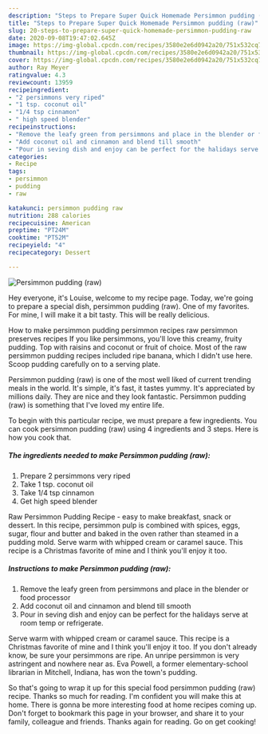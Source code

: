 ```yaml
---
description: "Steps to Prepare Super Quick Homemade Persimmon pudding (raw)"
title: "Steps to Prepare Super Quick Homemade Persimmon pudding (raw)"
slug: 20-steps-to-prepare-super-quick-homemade-persimmon-pudding-raw
date: 2020-09-08T19:47:02.645Z
image: https://img-global.cpcdn.com/recipes/3580e2e6d0942a20/751x532cq70/persimmon-pudding-raw-recipe-main-photo.jpg
thumbnail: https://img-global.cpcdn.com/recipes/3580e2e6d0942a20/751x532cq70/persimmon-pudding-raw-recipe-main-photo.jpg
cover: https://img-global.cpcdn.com/recipes/3580e2e6d0942a20/751x532cq70/persimmon-pudding-raw-recipe-main-photo.jpg
author: Ray Meyer
ratingvalue: 4.3
reviewcount: 13959
recipeingredient:
- "2 persimmons very riped"
- "1 tsp. coconut oil"
- "1/4 tsp cinnamon"
- " high speed blender"
recipeinstructions:
- "Remove the leafy green from persimmons and place in the blender or food processor"
- "Add coconut oil and cinnamon and blend till smooth"
- "Pour in seving dish and enjoy can be perfect for the halidays serve at room temp or refrigerate."
categories:
- Recipe
tags:
- persimmon
- pudding
- raw

katakunci: persimmon pudding raw 
nutrition: 288 calories
recipecuisine: American
preptime: "PT24M"
cooktime: "PT52M"
recipeyield: "4"
recipecategory: Dessert

---
```



![Persimmon pudding (raw)](https://img-global.cpcdn.com/recipes/3580e2e6d0942a20/751x532cq70/persimmon-pudding-raw-recipe-main-photo.jpg)

Hey everyone, it's Louise, welcome to my recipe page. Today, we're going to prepare a special dish, persimmon pudding (raw). One of my favorites. For mine, I will make it a bit tasty. This will be really delicious.

How to make persimmon pudding persimmon recipes raw persimmon preserves recipes If you like persimmons, you&#39;ll love this creamy, fruity pudding. Top with raisins and coconut or fruit of choice. Most of the raw persimmon pudding recipes included ripe banana, which I didn&#39;t use here. Scoop pudding carefully on to a serving plate.

Persimmon pudding (raw) is one of the most well liked of current trending meals in the world. It's simple, it's fast, it tastes yummy. It's appreciated by millions daily. They are nice and they look fantastic. Persimmon pudding (raw) is something that I've loved my entire life.


To begin with this particular recipe, we must prepare a few ingredients. You can cook persimmon pudding (raw) using 4 ingredients and 3 steps. Here is how you cook that.

<!--inarticleads1-->

##### The ingredients needed to make Persimmon pudding (raw):

1. Prepare 2 persimmons very riped
1. Take 1 tsp. coconut oil
1. Take 1/4 tsp cinnamon
1. Get  high speed blender


Raw Persimmon Pudding Recipe - easy to make breakfast, snack or dessert. In this recipe, persimmon pulp is combined with spices, eggs, sugar, flour and butter and baked in the oven rather than steamed in a pudding mold. Serve warm with whipped cream or caramel sauce. This recipe is a Christmas favorite of mine and I think you&#39;ll enjoy it too. 

<!--inarticleads2-->

##### Instructions to make Persimmon pudding (raw):

1. Remove the leafy green from persimmons and place in the blender or food processor
1. Add coconut oil and cinnamon and blend till smooth
1. Pour in seving dish and enjoy can be perfect for the halidays serve at room temp or refrigerate.


Serve warm with whipped cream or caramel sauce. This recipe is a Christmas favorite of mine and I think you&#39;ll enjoy it too. If you don&#39;t already know, be sure your persimmons are ripe. An unripe persimmon is very astringent and nowhere near as. Eva Powell, a former elementary-school librarian in Mitchell, Indiana, has won the town&#39;s pudding. 

So that's going to wrap it up for this special food persimmon pudding (raw) recipe. Thanks so much for reading. I'm confident you will make this at home. There is gonna be more interesting food at home recipes coming up. Don't forget to bookmark this page in your browser, and share it to your family, colleague and friends. Thanks again for reading. Go on get cooking!
